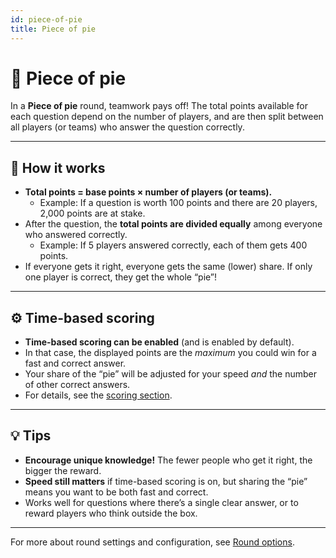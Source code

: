 ```yaml
---
id: piece-of-pie
title: Piece of pie
---
```


# 🥧 Piece of pie

In a **Piece of pie** round, teamwork pays off! The total points available for each question depend on the number of players, and are then split between all players (or teams) who answer the question correctly.

---

## 📝 How it works

- **Total points = base points × number of players (or teams).**
    - Example: If a question is worth 100 points and there are 20 players, 2,000 points are at stake.
- After the question, the **total points are divided equally** among everyone who answered correctly.
    - Example: If 5 players answered correctly, each of them gets 400 points.
- If everyone gets it right, everyone gets the same (lower) share. If only one player is correct, they get the whole “pie”!

---

## ⚙️ Time-based scoring

- **Time-based scoring can be enabled** (and is enabled by default).
- In that case, the displayed points are the *maximum* you could win for a fast and correct answer.
- Your share of the “pie” will be adjusted for your speed *and* the number of other correct answers.
- For details, see the [scoring section](../../editor/008-round-options.md#scoring).

---

## 💡 Tips

- **Encourage unique knowledge!** The fewer people who get it right, the bigger the reward.
- **Speed still matters** if time-based scoring is on, but sharing the “pie” means you want to be both fast and correct.
- Works well for questions where there’s a single clear answer, or to reward players who think outside the box.

---

For more about round settings and configuration, see [Round options](../../editor/008-round-options.md).
